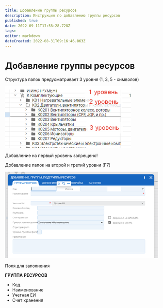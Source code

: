 ```yaml
---
title: Добавление группы ресурсов
description: Инструкция по добавлению группы ресурсов
published: true
date: 2022-09-11T17:58:28.728Z
tags: 
editor: markdown
dateCreated: 2022-08-31T09:16:46.863Z
---
```


# Добавление группы ресурсов

Структура папок предусматривает 3 уровня (1, 3, 5 - символов)

![](<../../../assets/image (524).png>)

Добавление на первый уровень запрещено!

Добавление папок на второй и третий уровни (F7)

![](<../../../assets/image (529).png>)

Поля для заполнения

**ГРУППА РЕСУРСОВ**

* Код
* Наименование
* Учетная ЕИ
* Счет хранения
